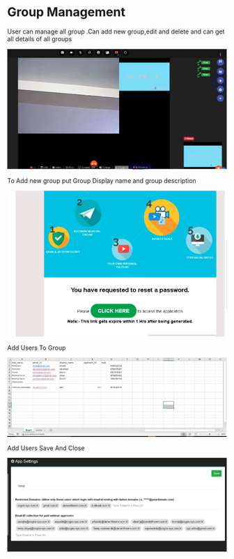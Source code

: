 # Group Management

User can manage all group .Can add new group,edit and delete and can get all details of all groups

![](../.gitbook/assets/image%20%28123%29.png)

To Add new group put Group Display name and group description

![](../.gitbook/assets/image%20%28162%29.png)

Add Users To Group

![](../.gitbook/assets/image%20%28179%29.png)

Add Users Save And Close

![](../.gitbook/assets/image%20%2881%29.png)

